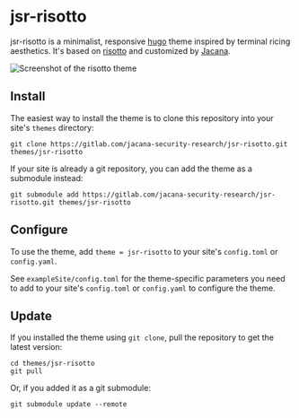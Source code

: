 # jsr-risotto

jsr-risotto is a minimalist, responsive [hugo](https://gohugo.io) theme inspired by terminal ricing aesthetics. It's based on [risotto](https://github.com/joeroe/risotto) and customized by [Jacana](https://jacana.io).

![Screenshot of the risotto theme](https://raw.githubusercontent.com/joeroe/risotto/master/images/screenshot.png)

## Install

The easiest way to install the theme is to clone this repository into your site's `themes` directory:

```shell
git clone https://gitlab.com/jacana-security-research/jsr-risotto.git themes/jsr-risotto
```

If your site is already a git repository, you can add the theme as a submodule instead:

```shell
git submodule add https://gitlab.com/jacana-security-research/jsr-risotto.git themes/jsr-risotto
```

## Configure

To use the theme, add `theme = jsr-risotto` to your site's `config.toml` or `config.yaml`.

See `exampleSite/config.toml` for the theme-specific parameters you need to add to your site's `config.toml` or `config.yaml` to configure the theme.

## Update

If you installed the theme using `git clone`, pull the repository to get the latest version:

```shell
cd themes/jsr-risotto
git pull
```

Or, if you added it as a git submodule:

```shell
git submodule update --remote
```

